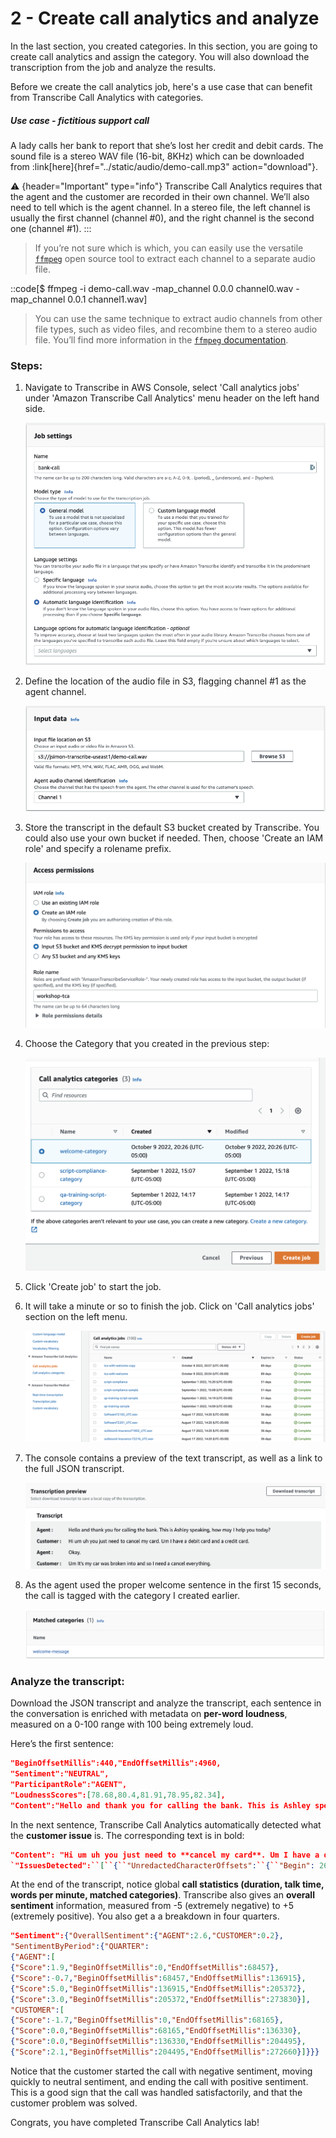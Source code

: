 
# 2 - Create call analytics and analyze

In the last section, you created categories. In this section, you are going to create call analytics and assign the category. You will also download the transcription from the job and analyze the results.

Before we create the call analytics job, here's a use case that can benefit from Transcribe Call Analytics with categories.

##### Use case - fictitious support call
A lady calls her bank to report that she’s lost her credit and debit cards. The sound file is a stereo WAV file (16-bit, 8KHz) which can be downloaded from :link[here]{href="../static/audio/demo-call.mp3" action="download"}.

:warning: {header="Important" type="info"}
Transcribe Call Analytics requires that the agent and the customer are recorded in their own channel. We’ll also need to tell which is the agent channel. In a stereo file, the left channel is usually the first channel (channel #0), and the right channel is the second one (channel #1).
:::

>If you’re not sure which is which, you can easily use the versatile [`ffmpeg`](https://ffmpeg.org/) open source tool to extract each channel to a separate audio file.

::code[$ ffmpeg -i demo-call.wav -map_channel 0.0.0 channel0.wav -map_channel 0.0.1 channel1.wav]

>You can use the same technique to extract audio channels from other file types, such as video files, and recombine them to a stereo audio file. You’ll find more information in the [`ffmpeg` documentation](https://trac.ffmpeg.org/wiki/AudioChannelManipulation).

### Steps:

1.  Navigate to Transcribe in AWS Console, select 'Call analytics jobs' under 'Amazon Transcribe Call Analytics' menu header on the left hand side.   

    ![Creating a job](../../static/tca-3.png)

2.  Define the location of the audio file in S3, flagging channel #1 as the agent channel.

    ![Creating a job](../../static/tca-4.png)

3.  Store the transcript in the default S3 bucket created by Transcribe. You could also use your own bucket if needed. Then, choose 'Create an IAM role' and specify a rolename prefix.
    
    ![Create role](../../static/tca-permissions.png)

4.  Choose the Category that you created in the previous step:
    
    ![Choose category](../../static/call-analytics-categories.png)

5.  Click 'Create job' to start the job. 

6.  It will take a minute or so to finish the job. Click on 'Call analytics jobs' section on the left menu. 
    
    ![Check analytics job](../../static/call-analytics-jobs.png)

7.  The console contains a preview of the text transcript, as well as a link to the full JSON transcript.

    ![Viewing the transcript](../../static/tca-5.png)

8. As the agent used the proper welcome sentence in the first 15 seconds, the call is tagged with the category I created earlier.

    ![Call categories](../../static/tca-6.png)

### Analyze the transcript:

Download the JSON transcript and analyze the transcript, each sentence in the conversation is enriched with metadata on **per-word loudness**, measured on a 0-100 range with 100 being extremely loud. 

Here’s the first sentence:

```json
"BeginOffsetMillis":440,"EndOffsetMillis":4960,  
"Sentiment":"NEUTRAL",  
"ParticipantRole":"AGENT",  
"LoudnessScores":[78.68,80.4,81.91,78.95,82.34],  
"Content":"Hello and thank you for calling the bank. This is Ashley speaking, how may I help you today?"
```

In the next sentence, Transcribe Call Analytics automatically detected what the **customer issue** is. The corresponding text is in bold:

```json
"Content": "Hi um uh you just need to **cancel my card**. Um I have a debit card and a credit card.",`  
`"IssuesDetected":``[``{``"UnredactedCharacterOffsets":``{``"Begin": 26,``"End": 40``}}. . .
```

At the end of the transcript, notice global **call statistics (duration, talk time, words per minute, matched categories)**. Transcribe also gives an **overall sentiment** information, measured from -5 (extremely negative) to +5 (extremely positive). You also get a a breakdown in four quarters.

```json
"Sentiment":{"OverallSentiment":{"AGENT":2.6,"CUSTOMER":0.2},  
"SentimentByPeriod":{"QUARTER":  
{"AGENT":[  
{"Score":1.9,"BeginOffsetMillis":0,"EndOffsetMillis":68457},  
{"Score":-0.7,"BeginOffsetMillis":68457,"EndOffsetMillis":136915},  
{"Score":5.0,"BeginOffsetMillis":136915,"EndOffsetMillis":205372},  
{"Score":3.0,"BeginOffsetMillis":205372,"EndOffsetMillis":273830}],  
"CUSTOMER":[  
{"Score":-1.7,"BeginOffsetMillis":0,"EndOffsetMillis":68165},  
{"Score":0.0,"BeginOffsetMillis":68165,"EndOffsetMillis":136330},  
{"Score":0.0,"BeginOffsetMillis":136330,"EndOffsetMillis":204495},  
{"Score":2.1,"BeginOffsetMillis":204495,"EndOffsetMillis":272660}]}}}
```

Notice that the customer started the call with negative sentiment, moving quickly to neutral sentiment, and ending the call with positive sentiment. This is a good sign that the call was handled satisfactorily, and that the customer problem was solved.

Congrats, you have completed Transcribe Call Analytics lab!

